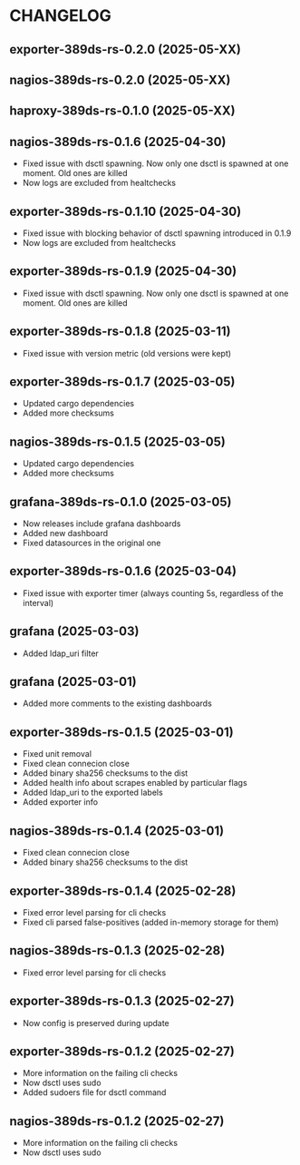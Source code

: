 # CHANGELOG

## exporter-389ds-rs-0.2.0 (2025-05-XX)
## nagios-389ds-rs-0.2.0 (2025-05-XX)
## haproxy-389ds-rs-0.1.0 (2025-05-XX)

## nagios-389ds-rs-0.1.6 (2025-04-30)

* Fixed issue with dsctl spawning. Now only one dsctl is spawned at one moment.
  Old ones are killed
* Now logs are excluded from healtchecks

## exporter-389ds-rs-0.1.10 (2025-04-30)

* Fixed issue with blocking behavior of dsctl spawning introduced in 0.1.9
* Now logs are excluded from healtchecks

## exporter-389ds-rs-0.1.9 (2025-04-30)

* Fixed issue with dsctl spawning. Now only one dsctl is spawned at one moment.
  Old ones are killed

## exporter-389ds-rs-0.1.8 (2025-03-11)

* Fixed issue with version metric (old versions were kept)

## exporter-389ds-rs-0.1.7 (2025-03-05)

* Updated cargo dependencies
* Added more checksums

## nagios-389ds-rs-0.1.5 (2025-03-05)

* Updated cargo dependencies
* Added more checksums

## grafana-389ds-rs-0.1.0 (2025-03-05)

* Now releases include grafana dashboards
* Added new dashboard
* Fixed datasources in the original one

## exporter-389ds-rs-0.1.6 (2025-03-04)

* Fixed issue with exporter timer (always counting 5s, regardless of the
  interval)

## grafana (2025-03-03)

* Added ldap\_uri filter

## grafana (2025-03-01)

* Added more comments to the existing dashboards

## exporter-389ds-rs-0.1.5 (2025-03-01)

* Fixed unit removal
* Fixed clean connecion close
* Added binary sha256 checksums to the dist
* Added health info about scrapes enabled by particular flags
* Added ldap\_uri to the exported labels
* Added exporter info

## nagios-389ds-rs-0.1.4 (2025-03-01)

* Fixed clean connecion close
* Added binary sha256 checksums to the dist

## exporter-389ds-rs-0.1.4 (2025-02-28)

* Fixed error level parsing for cli checks
* Fixed cli parsed false-positives (added in-memory storage for them)

## nagios-389ds-rs-0.1.3 (2025-02-28)

* Fixed error level parsing for cli checks

## exporter-389ds-rs-0.1.3 (2025-02-27)

* Now config is preserved during update

## exporter-389ds-rs-0.1.2 (2025-02-27)

* More information on the failing cli checks
* Now dsctl uses sudo
* Added sudoers file for dsctl command

## nagios-389ds-rs-0.1.2 (2025-02-27)

* More information on the failing cli checks
* Now dsctl uses sudo
